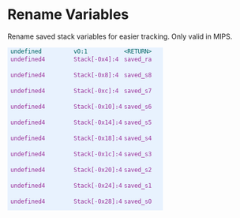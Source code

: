 # Rename Variables
Rename saved stack variables for easier tracking. Only valid in MIPS.

![Rename stack variables](./img/rename_variables.png)